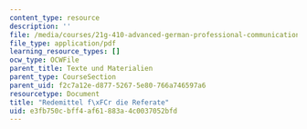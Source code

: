 ```yaml
---
content_type: resource
description: ''
file: /media/courses/21g-410-advanced-german-professional-communication-spring-2017/e3fb750cbff4af61883a4c0037052bfd_21G_410s17_W11_M30.pdf
file_type: application/pdf
learning_resource_types: []
ocw_type: OCWFile
parent_title: Texte und Materialien
parent_type: CourseSection
parent_uid: f2c7a12e-d877-5267-5e80-766a746597a6
resourcetype: Document
title: "Redemittel f\xFCr die Referate"
uid: e3fb750c-bff4-af61-883a-4c0037052bfd
---
```

